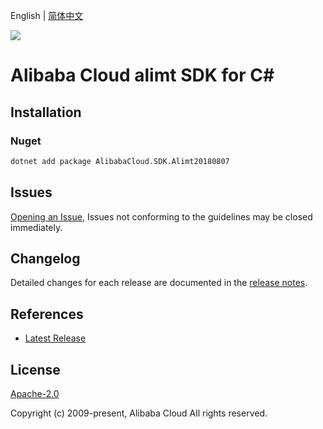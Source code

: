 English | [简体中文](README-CN.md)

![](https://aliyunsdk-pages.alicdn.com/icons/AlibabaCloud.svg)

# Alibaba Cloud alimt SDK for C#

## Installation

### Nuget

```bash
dotnet add package AlibabaCloud.SDK.Alimt20180807
```

## Issues

[Opening an Issue](https://github.com/aliyun/alibabacloud-csharp-sdk/issues/new), Issues not conforming to the guidelines may be closed immediately.

## Changelog

Detailed changes for each release are documented in the [release notes](./ChangeLog.md).

## References

* [Latest Release](https://github.com/aliyun/alibabacloud-csharp-sdk/)

## License

[Apache-2.0](http://www.apache.org/licenses/LICENSE-2.0)

Copyright (c) 2009-present, Alibaba Cloud All rights reserved.
